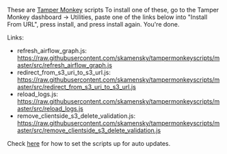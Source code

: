 
These are [Tamper Monkey](https://chrome.google.com/webstore/detail/tampermonkey/dhdgffkkebhmkfjojejmpbldmpobfkfo?hl=en) scripts
To install one of these, go to the Tamper Monkey dashboard -> Utilities, paste one of the links below into "Install From URL", press install, and press install again. You're done.

Links:

* refresh_airflow_graph.js: https://raw.githubusercontent.com/skamensky/tampermonkeyscripts/master/src/refresh_airflow_graph.js
* redirect_from_s3_uri_to_s3_url.js: https://raw.githubusercontent.com/skamensky/tampermonkeyscripts/master/src/redirect_from_s3_uri_to_s3_url.js
* reload_logs.js: https://raw.githubusercontent.com/skamensky/tampermonkeyscripts/master/src/reload_logs.js
* remove_clientside_s3_delete_validation.js: https://raw.githubusercontent.com/skamensky/tampermonkeyscripts/master/src/remove_clientside_s3_delete_validation.js



Check [here](https://www.tampermonkey.net/index.php?version=4.10&ext=dhdg&updated=true#script_update) for how to set the scripts up for auto updates.
